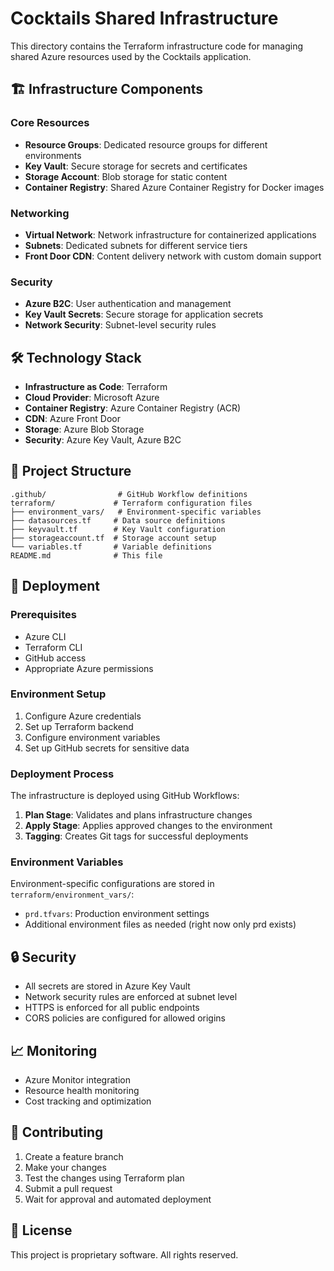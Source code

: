 # Cocktails Shared Infrastructure

This directory contains the Terraform infrastructure code for managing shared Azure resources used by the Cocktails application.

## 🏗️ Infrastructure Components

### Core Resources
- **Resource Groups**: Dedicated resource groups for different environments
- **Key Vault**: Secure storage for secrets and certificates
- **Storage Account**: Blob storage for static content
- **Container Registry**: Shared Azure Container Registry for Docker images

### Networking
- **Virtual Network**: Network infrastructure for containerized applications
- **Subnets**: Dedicated subnets for different service tiers
- **Front Door CDN**: Content delivery network with custom domain support

### Security
- **Azure B2C**: User authentication and management
- **Key Vault Secrets**: Secure storage for application secrets
- **Network Security**: Subnet-level security rules

## 🛠️ Technology Stack

- **Infrastructure as Code**: Terraform
- **Cloud Provider**: Microsoft Azure
- **Container Registry**: Azure Container Registry (ACR)
- **CDN**: Azure Front Door
- **Storage**: Azure Blob Storage
- **Security**: Azure Key Vault, Azure B2C

## 📁 Project Structure

```
.github/                # GitHub Workflow definitions
terraform/             # Terraform configuration files
├── environment_vars/   # Environment-specific variables
├── datasources.tf     # Data source definitions
├── keyvault.tf        # Key Vault configuration
├── storageaccount.tf  # Storage account setup
└── variables.tf       # Variable definitions
README.md              # This file
```

## 🚀 Deployment

### Prerequisites
- Azure CLI
- Terraform CLI
- GitHub access
- Appropriate Azure permissions

### Environment Setup
1. Configure Azure credentials
2. Set up Terraform backend
3. Configure environment variables
4. Set up GitHub secrets for sensitive data

### Deployment Process
The infrastructure is deployed using GitHub Workflows:

1. **Plan Stage**: Validates and plans infrastructure changes
2. **Apply Stage**: Applies approved changes to the environment
3. **Tagging**: Creates Git tags for successful deployments

### Environment Variables
Environment-specific configurations are stored in `terraform/environment_vars/`:
- `prd.tfvars`: Production environment settings
- Additional environment files as needed (right now only prd exists)

## 🔒 Security

- All secrets are stored in Azure Key Vault
- Network security rules are enforced at subnet level
- HTTPS is enforced for all public endpoints
- CORS policies are configured for allowed origins

## 📈 Monitoring

- Azure Monitor integration
- Resource health monitoring
- Cost tracking and optimization

## 🤝 Contributing

1. Create a feature branch
2. Make your changes
3. Test the changes using Terraform plan
4. Submit a pull request
5. Wait for approval and automated deployment

## 📄 License

This project is proprietary software. All rights reserved. 
